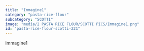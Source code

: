 ```yaml
---
title: "Immagine1"
category: "pasta-rice-flour"
subcategory: "SCOTTI"
image: "media/2 PASTA RICE FLOUR/SCOTTI PICS/Immagine1.png"
id: "pasta-rice-flour-scotti-221"
---
```


Immagine1
